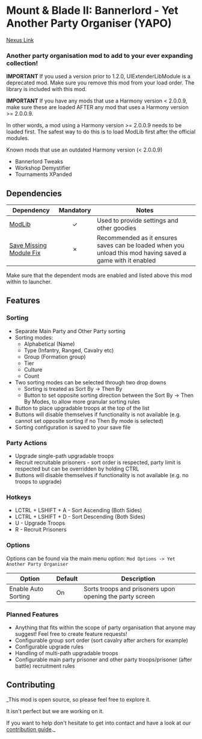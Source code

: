 # Mount &amp; Blade II: Bannerlord - Yet Another Party Organiser (YAPO)

[Nexus Link](https://www.nexusmods.com/mountandblade2bannerlord/mods/539)

### Another party organisation mod to add to your ever expanding collection!

**IMPORTANT** If you used a version prior to 1.2.0, UIExtenderLibModule is a deprecated mod. Make sure you remove this mod from your load order. The library is included with this mod.

**IMPORTANT** If you have any mods that use a Harmony version < 2.0.0.9, make sure these are loaded AFTER any mod that uses a Harmony version >= 2.0.0.9.

In other words, a mod using a Harmony version >= 2.0.0.9 needs to be loaded first. The safest way to do this is to load ModLib first after the official modules.

Known mods that use an outdated Harmony version (< 2.0.0.9)

- Bannerlord Tweaks
- Workshop Demystifier
- Tournaments XPanded

## Dependencies

| Dependency | Mandatory | Notes |
|------------|:---------:|-------|
| [ModLib](https://www.nexusmods.com/mountandblade2bannerlord/mods/592) | ✓ | Used to provide settings and other goodies |
| [Save Missing Module Fix](https://www.nexusmods.com/mountandblade2bannerlord/mods/282) | ✗ | Recommended as it ensures saves can be loaded when you unload this mod having saved a game with it enabled |

Make sure that the dependent mods are enabled and listed above this mod within to launcher.

## Features

### Sorting

- Separate Main Party and Other Party sorting
- Sorting modes:
  - Alphabetical (Name)
  - Type (Infantry, Ranged, Cavalry etc)
  - Group (Formation group)
  - Tier
  - Culture
  - Count
- Two sorting modes can be selected through two drop downs
  - Sorting is treated as Sort By -> Then By
  - Button to set opposite sorting direction between the Sort By -> Then By Modes, to allow more granular sorting rules
- Button to place upgradable troops at the top of the list
- Buttons will disable themselves if functionality is not available (e.g. cannot set opposite sorting if no Then By mode is selected)
- Sorting configuration is saved to your save file

### Party Actions

- Upgrade single-path upgradable troops
- Recruit recruitable prisoners - sort order is respected, party limit is respected but can be overridden by holding CTRL
- Buttons will disable themselves if functionality is not available (e.g. no troops to upgrade)

### Hotkeys

- LCTRL + LSHIFT + A - Sort Ascending (Both Sides)
- LCTRL + LSHIFT + D - Sort Descending (Both Sides)
- U - Upgrade Troops
- R - Recruit Prisoners

### Options

Options can be found via the main menu option:
`Mod Options -> Yet Another Party Organiser`

| Option | Default | Description |
|--------|---------|-------------|
| Enable Auto Sorting | On | Sorts troops and prisoners upon opening the party screen |

### Planned Features

- Anything that fits within the scope of party organisation that anyone may suggest! Feel free to create feature requests!
- Configurable group sort order (sort cavalry after archers for example)
- Configurable upgrade rules
- Handling of multi-path upgradable troops
- Configurable main party prisoner and other party troops/prisoner (after battle) recruitment rules

## Contributing

_This mod is open source, so please feel free to explore it.

It isn't perfect but we are working on it.

If you want to help don't hesitate to get into contact and have a look at our [contribution guide](https://github.com/tbeswick96/BannerlordYetAnotherPartyOrganiser/wiki/Contributing)._
